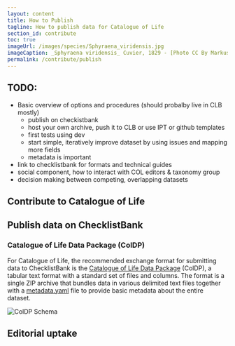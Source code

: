 ```yaml
---
layout: content
title: How to Publish
tagline: How to publish data for Catalogue of Life
section_id: contribute
toc: true
imageUrl: /images/species/Sphyraena_viridensis.jpg    
imageCaption: _Sphyraena viridensis_ Cuvier, 1829 - [Photo CC By Markus Döring](https://www.inaturalist.org/observations/87857259)
permalink: /contribute/publish
---
```


## TODO:
 - Basic overview of options and procedures (should probalby live in CLB mostly)
    - publish on checkistbank
    - host your own archive, push it to CLB or use IPT or github templates
    - first tests using dev
    - start simple, iteratively improve dataset by using issues and mapping more fields
    - metadata is important
 - link to checklistbank for formats and technical guides
 - social component, how to interact with COL editors & taxonomy group
 - decision making between competing, overlapping datasets
 

## Contribute to Catalogue of Life


## Publish data on ChecklistBank

### Catalogue of Life Data Package (ColDP)
For Catalogue of Life, the recommended exchange format for submitting data to ChecklistBank 
is the [Catalogue of Life Data Package](https://catalogueoflife.github.io/coldp/) (ColDP), 
a tabular text format with a standard set of files and columns. 
The format is a single ZIP archive that bundles data in various delimited text files together with 
a [metadata.yaml](https://catalogueoflife.github.io/coldp/metadata.yaml) file to provide basic metadata about the entire dataset.

![ColDP Schema](https://catalogueoflife.github.io/coldp/docs/schema.png)


## Editorial uptake
